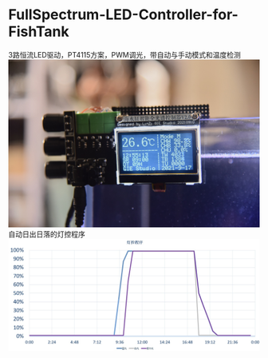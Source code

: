 # FullSpectrum-LED-Controller-for-FishTank
3路恒流LED驱动，PT4115方案，PWM调光，带自动与手动模式和温度检测
![Final](https://github.com/linzi0928/FullSpectrum-LED-Controller-for-FishTank/blob/main/DSC_0311.JPG)  
自动日出日落的灯控程序   
![LED_PROG](https://github.com/linzi0928/FullSpectrum-LED-Controller-for-FishTank/blob/main/%E7%81%AF%E6%8E%A7%E7%A8%8B%E5%BA%8F.jpg)  
